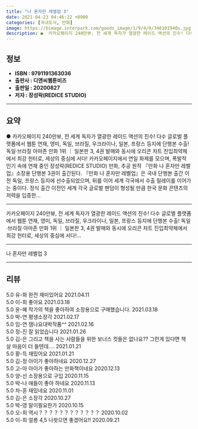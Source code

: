 ```yaml
---
title: "나 혼자만 레벨업 3"
date: 2021-04-23 04:46:22 +0900
categories: [국내도서, 만화]
image: https://bimage.interpark.com/goods_image/1/9/4/0/346101940s.jpg
description: ●  카카오페이지 240만뷰, 전 세계 독자가 열광한 레이드 액션의 진수! 다수 글로벌 플랫폼에서 웹툰 연재, 영미, 독일, 브라질, 우크라이나, 일본, 프랑스 등지에 단행본 수출! 독일·브라질 아마존 만화 1위 ｜ 일본판 3, 4권 발매와 동시에 오리콘 차트 진입최약체에서 최강 헌터로, 세상의 중심에 
---
```


## **정보**

- **ISBN : 9791191363036**
- **출판사 : 디앤씨웹툰비즈**
- **출판일 : 20200827**
- **저자 : 장성락(REDICE STUDIO)**

------



## **요약**

●  카카오페이지 240만뷰, 전 세계 독자가 열광한 레이드 액션의 진수! 다수 글로벌 플랫폼에서 웹툰 연재, 영미, 독일, 브라질, 우크라이나, 일본, 프랑스 등지에 단행본 수출! 독일·브라질 아마존 만화 1위 ｜ 일본판 3, 4권 발매와 동시에 오리콘 차트 진입최약체에서 최강 헌터로, 세상의 중심에 서다! 카카오페이지에서 연일 화제를 모으며, 폭발적 인기 속에 연재 중인 장성락(REDICE STUDIO) 만화, 추공 원작 『만화 나 혼자만 레벨업』소장용 단행본 3권이 출간된다. 『만화 나 혼자만 레벨업』은 국내 단행본 출간 이전 독일, 프랑스 등지에 선수출되었으며, 뒤를 이어 세계 각국에서 수출 릴레이를 이어가는 중이다. 정식 출간 이전인 세계 각국 글로벌 팬덤이 형성될 만큼 한국 문화 콘텐츠의 저력을 입증한...

------

카카오페이지 240만뷰,
전 세계 독자가 열광한 레이드 액션의 진수! 
다수 글로벌 플랫폼에서 웹툰 연재, 
영미, 독일, 브라질, 우크라이나, 일본, 프랑스 등지에 단행본 수출! 
독일·브라질 아마존 만화 1위 ｜ 일본판 3, 4권 발매와 동시에 오리콘 차트 진입최약체에서 최강 헌터로, 세상의 중심에 서다!... 

------


나 혼자만 레벨업 3 

------


## **리뷰** 

5.0 유-화 완전 재미있어요 2021.04.11 <br/>5.0 이-희 좋아요 2021.03.18 <br/>5.0 윤-혜 작가의 책을 좋아하여 소장용으로 구매했습니다. 2021.03.18 <br/>5.0 박-연 평생소장각 2021.02.17 <br/>5.0 임-연 잼나요대박작품^^ 2021.02.16 <br/>5.0 정-진 잘 읽었습니다  2021.01.26 <br/>5.0 김-은 그리고 책을 사는 사람들을 위한 보너스 컷들은 없나요?? 그런게 있다면 책 살 마음이 더 들텐데.... 2021.01.21 <br/>5.0 황-득 재밌어요  2021.01.21 <br/>5.0 김-정 아이가 좋아하네요 2020.12.27 <br/>5.0 고-아 아이가 좋아하는 만화책이네요 2020.12.13 <br/>5.0 양-선 소장용으로 구입  2020.11.15 <br/>5.0 박-나 애들이 좋아 하네요 2020.11.13 <br/>5.0 차-훈 재밌네요 2020.11.01 <br/>5.0 김-은 소장각 2020.10.27 <br/>5.0 박-영 말이필요한가 2020.10.15 <br/>5.0 오-희 역시？？？？？？？？？？？？ 2020.10.02 <br/>5.0 이-희 얼릉 4,5 나왓으면 좋겠어요!! 2020.09.21 <br/>